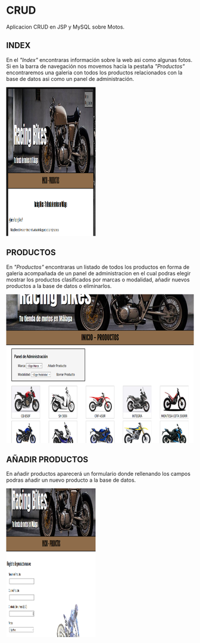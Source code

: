 # CRUD

Aplicacion CRUD en JSP y MySQL sobre Motos.

## INDEX

En el *"Index"* encontraras información sobre la web asi como algunas fotos.
Si en la barra de navegación nos movemos hacía la pestaña *"Productos"*
encontraremos una galeria con todos los productos relacionados con la base
de datos asi como un panel de administración.

<img src="capturas/captura01.PNG" width="240px" height="400px">

## PRODUCTOS

En *"Productos"* encontraras un listado de todos los productos en forma de galeria
acompañada de un panel de administracion en el cual podras elegir mostrar los 
productos clasificados por marcas o modalidad, añadir nuevos productos a la base
de datos o eliminarlos.

<img src="capturas/captura02.png" width="985px" height="400px">

## AÑADIR PRODUCTOS

En añadir productos aparecerá un formulario donde rellenando los campos podras añadir
un nuevo producto a la base de datos.

<img src="/capturas/captura03.png" width="240px" height="400px">




